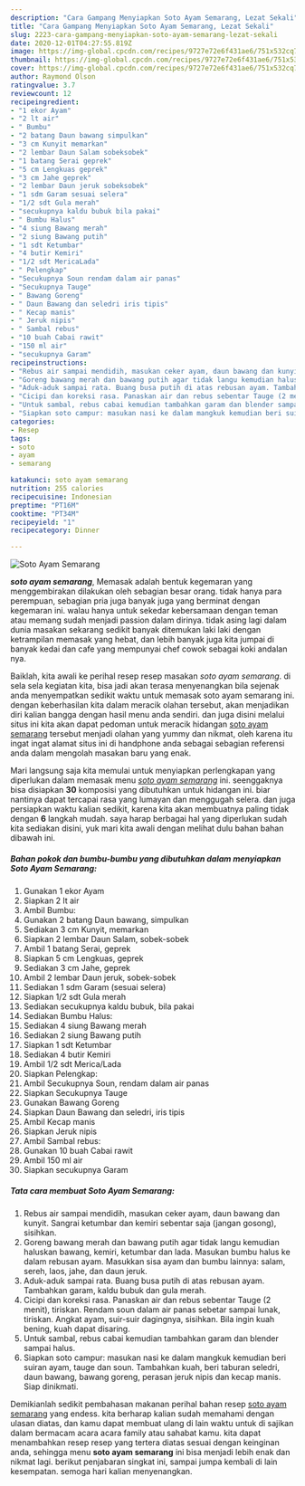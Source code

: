 ```yaml
---
description: "Cara Gampang Menyiapkan Soto Ayam Semarang, Lezat Sekali"
title: "Cara Gampang Menyiapkan Soto Ayam Semarang, Lezat Sekali"
slug: 2223-cara-gampang-menyiapkan-soto-ayam-semarang-lezat-sekali
date: 2020-12-01T04:27:55.819Z
image: https://img-global.cpcdn.com/recipes/9727e72e6f431ae6/751x532cq70/soto-ayam-semarang-foto-resep-utama.jpg
thumbnail: https://img-global.cpcdn.com/recipes/9727e72e6f431ae6/751x532cq70/soto-ayam-semarang-foto-resep-utama.jpg
cover: https://img-global.cpcdn.com/recipes/9727e72e6f431ae6/751x532cq70/soto-ayam-semarang-foto-resep-utama.jpg
author: Raymond Olson
ratingvalue: 3.7
reviewcount: 12
recipeingredient:
- "1 ekor Ayam"
- "2 lt air"
- " Bumbu"
- "2 batang Daun bawang simpulkan"
- "3 cm Kunyit memarkan"
- "2 lembar Daun Salam sobeksobek"
- "1 batang Serai geprek"
- "5 cm Lengkuas geprek"
- "3 cm Jahe geprek"
- "2 lembar Daun jeruk sobeksobek"
- "1 sdm Garam sesuai selera"
- "1/2 sdt Gula merah"
- "secukupnya kaldu bubuk bila pakai"
- " Bumbu Halus"
- "4 siung Bawang merah"
- "2 siung Bawang putih"
- "1 sdt Ketumbar"
- "4 butir Kemiri"
- "1/2 sdt MericaLada"
- " Pelengkap"
- "Secukupnya Soun rendam dalam air panas"
- "Secukupnya Tauge"
- " Bawang Goreng"
- " Daun Bawang dan seledri iris tipis"
- " Kecap manis"
- " Jeruk nipis"
- " Sambal rebus"
- "10 buah Cabai rawit"
- "150 ml air"
- "secukupnya Garam"
recipeinstructions:
- "Rebus air sampai mendidih, masukan ceker ayam, daun bawang dan kunyit. Sangrai ketumbar dan kemiri sebentar saja (jangan gosong), sisihkan."
- "Goreng bawang merah dan bawang putih agar tidak langu kemudian haluskan bawang, kemiri, ketumbar dan lada. Masukan bumbu halus ke dalam rebusan ayam. Masukkan sisa ayam dan bumbu lainnya: salam, sereh, laos, jahe, dan daun jeruk."
- "Aduk-aduk sampai rata. Buang busa putih di atas rebusan ayam. Tambahkan garam, kaldu bubuk dan gula merah."
- "Cicipi dan koreksi rasa. Panaskan air dan rebus sebentar Tauge (2 menit), tiriskan. Rendam soun dalam air panas sebetar sampai lunak, tiriskan. Angkat ayam, suir-suir dagingnya, sisihkan. Bila ingin kuah bening, kuah dapat disaring."
- "Untuk sambal, rebus cabai kemudian tambahkan garam dan blender sampai halus."
- "Siapkan soto campur: masukan nasi ke dalam mangkuk kemudian beri suiran ayam, tauge dan soun. Tambahkan kuah, beri taburan seledri, daun bawang, bawang goreng, perasan jeruk nipis dan kecap manis. Siap dinikmati."
categories:
- Resep
tags:
- soto
- ayam
- semarang

katakunci: soto ayam semarang 
nutrition: 255 calories
recipecuisine: Indonesian
preptime: "PT16M"
cooktime: "PT34M"
recipeyield: "1"
recipecategory: Dinner

---
```



![Soto Ayam Semarang](https://img-global.cpcdn.com/recipes/9727e72e6f431ae6/751x532cq70/soto-ayam-semarang-foto-resep-utama.jpg)

<b><i>soto ayam semarang</i></b>, Memasak adalah bentuk kegemaran yang menggembirakan dilakukan oleh sebagian besar orang. tidak hanya para perempuan, sebagian pria juga banyak juga yang berminat dengan kegemaran ini. walau hanya untuk sekedar kebersamaan dengan teman atau memang sudah menjadi passion dalam dirinya. tidak asing lagi dalam dunia masakan sekarang sedikit banyak ditemukan laki laki dengan ketrampilan memasak yang hebat, dan lebih banyak juga kita jumpai di banyak kedai dan cafe yang mempunyai chef cowok sebagai koki andalan nya.

Baiklah, kita awali ke perihal resep resep masakan <i>soto ayam semarang</i>. di sela sela kegiatan kita, bisa jadi akan terasa menyenangkan bila sejenak anda menyempatkan sedikit waktu untuk memasak soto ayam semarang ini. dengan keberhasilan kita dalam meracik olahan tersebut, akan menjadikan diri kalian bangga dengan hasil menu anda sendiri. dan juga disini melalui situs ini kita akan dapat pedoman untuk meracik hidangan <u>soto ayam semarang</u> tersebut menjadi olahan yang yummy dan nikmat, oleh karena itu ingat ingat alamat situs ini di handphone anda sebagai sebagian referensi anda dalam mengolah masakan baru yang enak.




Mari langsung saja kita memulai untuk menyiapkan perlengkapan yang diperlukan dalam memasak menu <u><i>soto ayam semarang</i></u> ini. seenggaknya bisa disiapkan <b>30</b> komposisi yang dibutuhkan untuk hidangan ini. biar nantinya dapat tercapai rasa yang lumayan dan menggugah selera. dan juga persiapkan waktu kalian sedikit, karena kita akan membuatnya paling tidak dengan <b>6</b> langkah mudah. saya harap berbagai hal yang diperlukan sudah kita sediakan disini, yuk mari kita awali dengan melihat dulu bahan bahan dibawah ini.

<!--inarticleads1-->

##### Bahan pokok dan bumbu-bumbu yang dibutuhkan dalam menyiapkan Soto Ayam Semarang:

1. Gunakan 1 ekor Ayam
1. Siapkan 2 lt air
1. Ambil  Bumbu:
1. Gunakan 2 batang Daun bawang, simpulkan
1. Sediakan 3 cm Kunyit, memarkan
1. Siapkan 2 lembar Daun Salam, sobek-sobek
1. Ambil 1 batang Serai, geprek
1. Siapkan 5 cm Lengkuas, geprek
1. Sediakan 3 cm Jahe, geprek
1. Ambil 2 lembar Daun jeruk, sobek-sobek
1. Sediakan 1 sdm Garam (sesuai selera)
1. Siapkan 1/2 sdt Gula merah
1. Sediakan secukupnya kaldu bubuk, bila pakai
1. Sediakan  Bumbu Halus:
1. Sediakan 4 siung Bawang merah
1. Sediakan 2 siung Bawang putih
1. Siapkan 1 sdt Ketumbar
1. Sediakan 4 butir Kemiri
1. Ambil 1/2 sdt Merica/Lada
1. Siapkan  Pelengkap:
1. Ambil Secukupnya Soun, rendam dalam air panas
1. Siapkan Secukupnya Tauge
1. Gunakan  Bawang Goreng
1. Siapkan  Daun Bawang dan seledri, iris tipis
1. Ambil  Kecap manis
1. Siapkan  Jeruk nipis
1. Ambil  Sambal rebus:
1. Gunakan 10 buah Cabai rawit
1. Ambil 150 ml air
1. Siapkan secukupnya Garam




<!--inarticleads2-->

##### Tata cara membuat Soto Ayam Semarang:

1. Rebus air sampai mendidih, masukan ceker ayam, daun bawang dan kunyit. Sangrai ketumbar dan kemiri sebentar saja (jangan gosong), sisihkan.
1. Goreng bawang merah dan bawang putih agar tidak langu kemudian haluskan bawang, kemiri, ketumbar dan lada. Masukan bumbu halus ke dalam rebusan ayam. Masukkan sisa ayam dan bumbu lainnya: salam, sereh, laos, jahe, dan daun jeruk.
1. Aduk-aduk sampai rata. Buang busa putih di atas rebusan ayam. Tambahkan garam, kaldu bubuk dan gula merah.
1. Cicipi dan koreksi rasa. Panaskan air dan rebus sebentar Tauge (2 menit), tiriskan. Rendam soun dalam air panas sebetar sampai lunak, tiriskan. Angkat ayam, suir-suir dagingnya, sisihkan. Bila ingin kuah bening, kuah dapat disaring.
1. Untuk sambal, rebus cabai kemudian tambahkan garam dan blender sampai halus.
1. Siapkan soto campur: masukan nasi ke dalam mangkuk kemudian beri suiran ayam, tauge dan soun. Tambahkan kuah, beri taburan seledri, daun bawang, bawang goreng, perasan jeruk nipis dan kecap manis. Siap dinikmati.




Demikianlah sedikit pembahasan makanan perihal bahan resep <u>soto ayam semarang</u> yang endess. kita berharap kalian sudah memahami dengan ulasan diatas, dan kamu dapat membuat ulang di lain waktu untuk di sajikan dalam bermacam acara acara family atau sahabat kamu. kita dapat menambahkan resep resep yang tertera diatas sesuai dengan keinginan anda, sehingga menu <b>soto ayam semarang</b> ini bisa menjadi lebih enak dan nikmat lagi. berikut penjabaran singkat ini, sampai jumpa kembali di lain kesempatan. semoga hari kalian menyenangkan.

